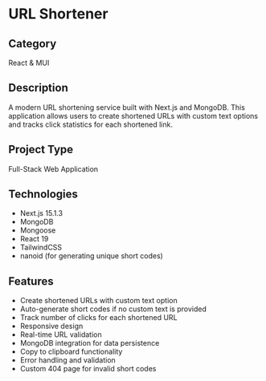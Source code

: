 # URL Shortener

## Category
React & MUI

## Description
A modern URL shortening service built with Next.js and MongoDB. This application allows users to create shortened URLs with custom text options and tracks click statistics for each shortened link.

## Project Type
Full-Stack Web Application

## Technologies
- Next.js 15.1.3
- MongoDB
- Mongoose
- React 19
- TailwindCSS
- nanoid (for generating unique short codes)

## Features
- Create shortened URLs with custom text option
- Auto-generate short codes if no custom text is provided
- Track number of clicks for each shortened URL
- Responsive design
- Real-time URL validation
- MongoDB integration for data persistence
- Copy to clipboard functionality
- Error handling and validation
- Custom 404 page for invalid short codes
